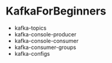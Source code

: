 # KafkaForBeginners

- kafka-topics
- kafka-console-producer 
- kafka-console-consumer
- kafka-consumer-groups 
- kafka-configs
